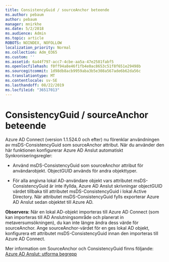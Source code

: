 ```yaml
---
title: ConsistencyGuid / sourceAnchor beteende
ms.author: pebaum
author: pebaum
manager: mnirkhe
ms.date: 5/2/2018
ms.audience: Admin
ms.topic: article
ROBOTS: NOINDEX, NOFOLLOW
localization_priority: Normal
ms.collection: Adm_O365
ms.custom: ''
ms.assetid: 6a44f797-acc7-4cbe-aa5a-47e2581fabf5
ms.openlocfilehash: f0ff94a8e46f1fb4e0ac8653c51f8f651e29498b
ms.sourcegitcommit: 1d98db8acb9959aba3b5e308a567ade6b62da56c
ms.translationtype: MT
ms.contentlocale: sv-SE
ms.lasthandoff: 08/22/2019
ms.locfileid: "36517013"
---
```

# <a name="consistencyguid--sourceanchor-behavior"></a>ConsistencyGuid / sourceAnchor beteende

Azure AD Connect (version 1.1.524.0 och efter) nu förenklar användningen av msDS-ConsistencyGuid som sourceAnchor attribut. När du använder den här funktionen konfigurerar Azure AD Anslut automatiskt Synkroniseringsregler:
  
- Använd msDS-ConsistencyGuid som sourceAnchor attribut för användarobjekt. ObjectGUID används för andra objekttyper.
    
- För alla angivna lokal AD-användare objekt vars attributet msDS-ConsistencyGuid är inte ifyllda, Azure AD Anslut skrivningar objectGUID värdet tillbaka till attributet msDS-ConsistencyGuid i lokal Active Directory. När attributet msDS-ConsistencyGuid fylls exporterar Azure AD Anslut sedan objektet till Azure AD.
    
 **Observera:** När en lokal AD-objekt importeras till Azure AD Connect (som kan importeras till AD Anslutningsområde och planerat in metaversumsökningen), du kan inte längre ändra dess värde för sourceAnchor. Ange sourceAnchor-värdet för en ges lokal AD objekt, konfigurera ett attributet msDS-ConsistencyGuid innan den importeras till Azure AD Connect. 
  
Mer information om SourceAnchor och ConsistencyGuid finns följande: [Azure AD Anslut: utforma begrepp](https://docs.microsoft.com/azure/active-directory/connect/active-directory-aadconnect-design-concepts)
  

